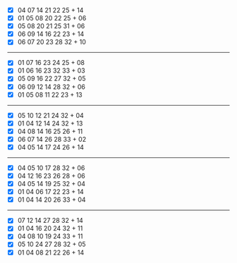 - [x] 04 07 14 21 22 25 + 14
- [x] 01 05 08 20 22 25 + 06
- [x] 05 08 20 21 25 31 + 06
- [x] 06 09 14 16 22 23 + 14
- [x] 06 07 20 23 28 32 + 10
***
- [x] 01 07 16 23 24 25 + 08
- [x] 01 06 16 23 32 33 + 03
- [x] 05 09 16 22 27 32 + 05
- [x] 06 09 12 14 28 32 + 06
- [x] 01 05 08 11 22 23 + 13
***
- [x] 05 10 12 21 24 32 + 04
- [x] 01 04 12 14 24 32 + 13
- [x] 04 08 14 16 25 26 + 11
- [x] 06 07 14 26 28 33 + 02
- [x] 04 05 14 17 24 26 + 14
***
- [x] 04 05 10 17 28 32 + 06
- [x] 04 12 16 23 26 28 + 06
- [x] 04 05 14 19 25 32 + 04
- [x] 01 04 06 17 22 23 + 14
- [x] 01 04 14 20 26 33 + 04
***
- [x] 07 12 14 27 28 32 + 14
- [x] 01 04 16 20 24 32 + 11
- [x] 04 08 10 19 24 33 + 11
- [x] 05 10 24 27 28 32 + 05
- [x] 01 04 08 21 22 26 + 14
